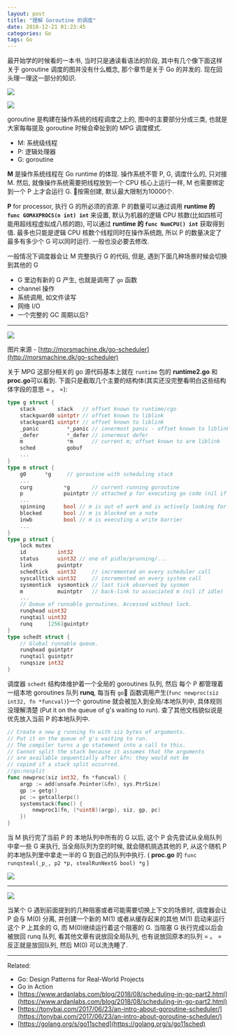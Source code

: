 ```yaml
---
layout: post
title: "理解 Goroutine 的调度"
date: 2018-12-21 01:23:45
categories: Go
tags: Go
---
```


<!--more-->

最开始学的时候看的一本书, 当时只是通读看语法的阶段, 其中有几个像下面这样关于 goroutine 调度的图并没有什么概念, 那个章节是关于 Go 的并发的. 现在回头理一理这一部分的知识.

![](http://wx2.sinaimg.cn/large/62fdd4d5gy1fyb9awfnvcj22801e07hy.jpg)

![](http://wx1.sinaimg.cn/large/62fdd4d5gy1fyb9bf7cpzj22801e0dom.jpg)

goroutine 是构建在操作系统的线程调度之上的,
图中的主要部分分成三类, 也就是大家每每提及 goroutine 时候会牵扯到的 MPG 调度模式.

- M: 系统级线程
- P: 逻辑处理器
- G: goroutine

**M** 是操作系统线程在 Go runtime 的体现. 操作系统不管 P, G, 调度什么的, 只对接 M. 然后, 就像操作系统需要把线程放到一个 CPU 核心上运行一样, M 也需要绑定到一个 P 上才会运行 G. 按需创建, 默认最大限制为10000个.

**P** for processor, 执行 G 的所必须的资源. P 的数量可以通过调用 **runtime 的 `func GOMAXPROCS(n int) int`** 来设置, 默认为机器的逻辑 CPU 核数(比如四核可能用超线程虚拟成八核的跑), 可以通过 **runtime 的 `func NumCPU() int`** 获取得到值. 最多也只能是逻辑 CPU 核数个线程同时在操作系统跑, 所以 P 的数量决定了最多有多少个 G 可以同时运行. 一般也没必要去修改.

一般情况下调度器会让 M 完整执行 G 的代码, 但是, 遇到下面几种场景时候会切换到其他的 G

- G 里边有新的 G 产生, 也就是调用了 `go` 函数
- channel 操作
- 系统调用, 如文件读写
- 网络 I/O
- 一个完整的 GC 周期以后?

---------------

![](http://wx3.sinaimg.cn/large/62fdd4d5gy1fyday1v2bjj20b40avglr.jpg)

图片来源 - [http://morsmachine.dk/go-scheduler](http://morsmachine.dk/go-scheduler)

关于 MPG 这部分相关的 go 源代码基本上就在 `runtime` 包的 **runtime2.go** 和 **proc.go**可以看到. 下面只是截取几个主要的结构体(其实还没完整看明白这些结构体字段的意思 = 。 =):

```go
type g struct {
    stack       stack   // offset known to runtime/cgo
    stackguard0 uintptr // offset known to liblink
    stackguard1 uintptr // offset known to liblink
    _panic         *_panic // innermost panic - offset known to liblink
    _defer         *_defer // innermost defer
    m              *m      // current m; offset known to arm liblink
    sched          gobuf
    ...
}
type m struct {
    g0      *g     // goroutine with scheduling stack
    ...
    curg          *g       // current running goroutine
    p             puintptr // attached p for executing go code (nil if not executing go code)
    ...
    spinning      bool // m is out of work and is actively looking for work
    blocked       bool // m is blocked on a note
    inwb          bool // m is executing a write barrier
    ...
}
type p struct {
    lock mutex
    id          int32
    status      uint32 // one of pidle/prunning/...
    link        puintptr
    schedtick   uint32     // incremented on every scheduler call
    syscalltick uint32     // incremented on every system call
    sysmontick  sysmontick // last tick observed by sysmon
    m           muintptr   // back-link to associated m (nil if idle)
    ...
    // Queue of runnable goroutines. Accessed without lock.
    runqhead uint32
    runqtail uint32
    runq     [256]guintptr
}
type schedt struct {
    // Global runnable queue.
    runqhead guintptr
    runqtail guintptr
    runqsize int32
}
```

调度器 `schedt` 结构体维护着一个全局的 goroutines 队列, 然后
每个 P 都管理着一组本地 goroutines 队列 **runq**, 每当有 `go` 函数调用产生(`func newproc(siz int32, fn *funcval)`)一个 goroutine 就会被加入到全局/本地队列中, 具体规则没理解清楚 (Put it on the queue of g's waiting to run). 查了其他文档貌似说是优先放入当前 P 的本地队列中.

```go
// Create a new g running fn with siz bytes of arguments.
// Put it on the queue of g's waiting to run.
// The compiler turns a go statement into a call to this.
// Cannot split the stack because it assumes that the arguments
// are available sequentially after &fn; they would not be
// copied if a stack split occurred.
//go:nosplit
func newproc(siz int32, fn *funcval) {
    argp := add(unsafe.Pointer(&fn), sys.PtrSize)
    gp := getg()
    pc := getcallerpc()
    systemstack(func() {
        newproc1(fn, (*uint8)(argp), siz, gp, pc)
    })
}
```

当 M 执行完了当前 P 的 本地队列中所有的 G 以后, 这个 P 会先尝试从全局队列中拿一些 G 来执行, 当全局队列为空的时候, 就会随机挑选其他的 P, 从这个随机 P 的本地队列里中拿走一半的 G 到自己的队列中执行. ( **proc.go** 的 `func runqsteal(_p_, p2 *p, stealRunNextG bool) *g` )

![](http://wx1.sinaimg.cn/large/62fdd4d5gy1fyday2bzmnj20fa0b40sx.jpg)

---------------

![](http://wx1.sinaimg.cn/large/62fdd4d5gy1fyday2naj5j20fa0b474h.jpg)

当某个 G 遇到前面提到的几种阻塞或者可能需要切换上下文的场景时, 调度器会让 P 会与 M(0) 分离, 并创建一个新的 M(1) 或者从缓存起来的其他 M(1) 启动来运行这个 P 上其余的 G, 而 M(0)继续运行着这个阻塞的 G. 当阻塞 G 执行完成以后会被放回 runq 队列, 看其他文章有说放回全局队列, 也有说放回原本的队列 = 。 = 反正就是放回队列, 然后 M(0) 可以洗洗睡了.

---------------

Related:

- Go: Design Patterns for Real-World Projects
- Go in Action
- [https://www.ardanlabs.com/blog/2018/08/scheduling-in-go-part2.html](https://www.ardanlabs.com/blog/2018/08/scheduling-in-go-part2.html)
- [https://tonybai.com/2017/06/23/an-intro-about-goroutine-scheduler/](https://tonybai.com/2017/06/23/an-intro-about-goroutine-scheduler/)
- [https://golang.org/s/go11sched](https://golang.org/s/go11sched)
